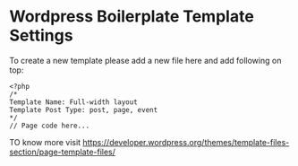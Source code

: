 # Wordpress Boilerplate Template Settings

To create a new template please add a new file here and add following on top:

```
<?php 
/*
Template Name: Full-width layout
Template Post Type: post, page, event
*/
// Page code here...
```
TO know more visit https://developer.wordpress.org/themes/template-files-section/page-template-files/